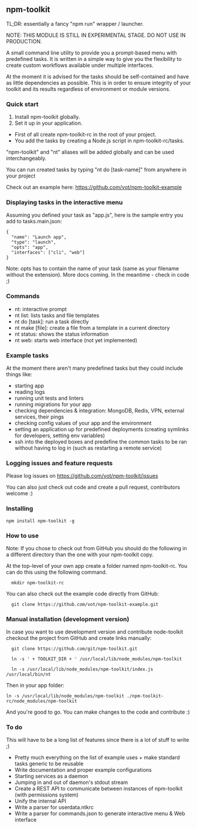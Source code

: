 ## npm-toolkit

TL;DR: essentially a fancy "npm run" wrapper / launcher.

NOTE: THIS MODULE IS STILL IN EXPERIMENTAL STAGE. DO NOT USE IN PRODUCTION.

A small command line utility to provide you a prompt-based menu with predefined tasks.
It is written in a simple way to give you the flexibility to create custom workflows available under multiple interfaces.

At the moment it is advised for the tasks should be self-contained and have as little dependencies as possible.
This is in order to ensure integrity of your toolkit and its results regardless of environment or module versions.

### Quick start
1) Install npm-toolkit globally.
2) Set it up in your application.
  * First of all create npm-toolkit-rc in the root of your project.
  * You add the tasks by creating a Node.js script in npm-toolkit-rc/tasks.

"npm-toolkit" and "nt" aliases will be added globally and can be used interchangeably.

You can run created tasks by typing "nt do [task-name]" from anywhere in your project

Check out an example here: https://github.com/vot/npm-toolkit-example


### Displaying tasks in the interactive menu
Assuming you defined your task as "app.js", here is the sample entry you add to tasks.main.json:

```
{
  "name": "Launch app",
  "type": "launch",
  "opts": "app",
  "interfaces": ["cli", "web"]
}
```

Note: opts has to contain the name of your task (same as your filename without the extension).
More docs coming. In the meantime - check in code ;)

### Commands

* nt: interactive prompt
* nt list: lists tasks and file templates
* nt do [task]: run a task directly
* nt make [file]: create a file from a template in a current directory
* nt status: shows the status information
* nt web: starts web interface (not yet implemented)



### Example tasks

At the moment there aren't many predefined tasks but they could include things like:
- starting app
- reading logs
- running unit tests and linters
- running migrations for your app
- checking dependencies & integration: MongoDB, Redis, VPN, external services, their pings
- checking config values of your app and the environment
- setting an application up for predefined deployments (creating symlinks for developers, setting env variables)
- ssh into the deployed boxes and predefine the common tasks
  to be ran without having to log in (such as restarting a remote service)


### Logging issues and feature requests

Please log issues on https://github.com/vot/npm-toolkit/issues

You can also just check out code and create a pull request, contributors welcome :)


### Installing

```
npm install npm-toolkit -g
```

### How to use

Note: If you chose to check out from GitHub you should do the following
in a different directory than the one with your npm-toolkit copy.

At the top-level of your own app create a folder named npm-toolkit-rc.
You can do this using the following command.

```
  mkdir npm-toolkit-rc
```

You can also check out the example code directly from GitHub:
```
  git clone https://github.com/vot/npm-toolkit-example.git
```

### Manual installation (development version)

In case you want to use development version and contribute node-toolkit
checkout the project from GitHub and create links manually:
```
  git clone https://github.com/git/npm-toolkit.git

  ln -s ' + TOOLKIT_DIR + ' /usr/local/lib/node_modules/npm-toolkit

  ln -s /usr/local/lib/node_modules/npm-toolkit/index.js /usr/local/bin/nt
```

Then in your app folder:

```
ln -s /usr/local/lib/node_modules/npm-toolkit ./npm-toolkit-rc/node_modules/npm-toolkit
```

And you're good to go. You can make changes to the code and contribute :)


### To do

This will have to be a long list of features since there is a lot of stuff to write ;)

* Pretty much everything on the list of example uses + make standard tasks generic to be reusable
* Write documentation and proper example configurations
* Starting services as a daemon
* Jumping in and out of daemon's stdout stream
* Create a REST API to communicate between instances of npm-toolkit (with permissions system)
* Unify the internal API
* Write a parser for userdata.ntkrc
* Write a parser for commands.json to generate interactive menu & Web interface
